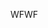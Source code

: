 <span data-ttu-id="148be-101">WF</span><span class="sxs-lookup"><span data-stu-id="148be-101">WF</span></span>